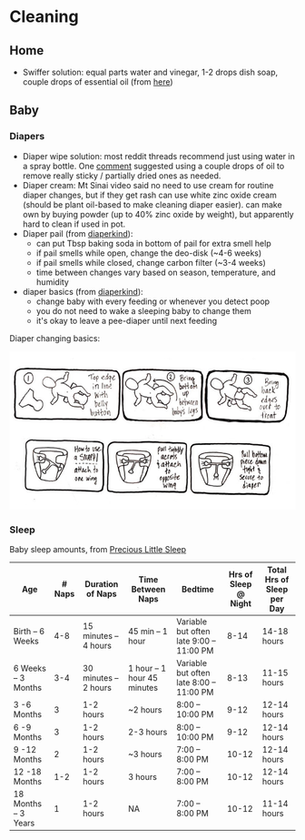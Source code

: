 # Cleaning

## Home

- Swiffer solution: equal parts water and vinegar, 1-2 drops dish soap, couple
  drops of essential oil (from [here](https://helloglow.co/diy-swiffer-pads/))

## Baby

### Diapers

- Diaper wipe solution: most reddit threads recommend just using water in a
  spray bottle. One
  [comment](https://www.reddit.com/r/clothdiaps/comments/vqqh5k/wipe_solution/)
  suggested using a couple drops of oil to remove really sticky / partially
  dried ones as needed.
- Diaper cream: Mt Sinai video said no need to use cream for routine diaper
  changes, but if they get rash can use white zinc oxide cream (should be plant
  oil-based to make cleaning diaper easier). can make own by buying powder (up
  to 40% zinc oxide by weight), but apparently hard to clean if used in pot.
- Diaper pail (from [diaperkind](https://www.diaperkind.com/how-it-works/your-diaper-pail-and-bag/)):
  - can put Tbsp baking soda in bottom of pail for extra smell help
  - if pail smells while open, change the deo-disk (~4-6 weeks)
  - if pail smells while closed, change carbon filter (~3-4 weeks)
  - time between changes vary based on season, temperature, and humidity
- diaper basics (from [diaperkind](https://www.diaperkind.com/how-it-works/how-often-do-i-change-my-baby/)):
  - change baby with every feeding or whenever you detect poop
  - you do not need to wake a sleeping baby to change them
  - it's okay to leave a pee-diaper until next feeding

Diaper changing basics:

![](images/Cloth_Diapering_Basics_Illustration2.jpg)

### Sleep

Baby sleep amounts, from [Precious Little Sleep](https://www.preciouslittlesleep.com/baby-sleep-what-is-normal/)

| Age                  | # Naps | Duration of Naps     | Time Between Naps          | Bedtime                                 | Hrs of Sleep @ Night | Total Hrs of Sleep per Day |
|----------------------|--------|----------------------|----------------------------|-----------------------------------------|----------------------|----------------------------|
| Birth  – 6 Weeks     | 4-8    | 15 minutes – 4 hours | 45 min – 1 hour            | Variable but often late 9:00 – 11:00 PM | 8-14                 | 14-18 hours                |
| 6  Weeks – 3 Months  | 3-4    | 30 minutes – 2 hours | 1 hour – 1 hour 45 minutes | Variable but often late 8:00 – 11:00 PM | 8-13                 | 11-15 hours                |
| 3 -6 Months          | 3      | 1-2 hours            | ~2 hours                   | 8:00 – 10:00 PM                         | 9-12                 | 12-14 hours                |
| 6 -9 Months          | 3      | 1-2 hours            | 2-3 hours                  | 8:00 – 10:00 PM                         | 9-12                 | 12-14 hours                |
| 9 -12 Months         | 2      | 1-2 hours            | ~3 hours                   | 7:00 – 8:00 PM                          | 10-12                | 12-14 hours                |
| 12 -18 Months        | 1-2    | 1-2 hours            | 3 hours                    | 7:00 – 8:00 PM                          | 10-12                | 12-14 hours                |
| 18  Months – 3 Years | 1      | 1-2 hours            | NA                         | 7:00 – 8:00 PM                          | 10-12                | 11-14 hours                |
